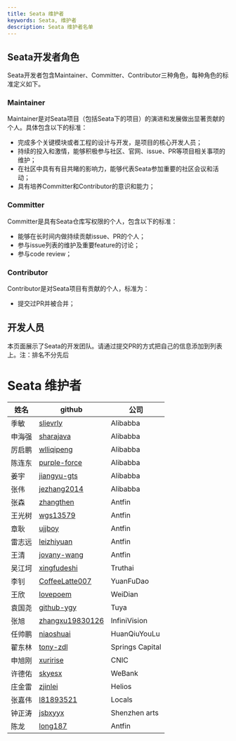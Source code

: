 ```yaml
---
title: Seata 维护者
keywords: Seata, 维护者
description: Seata 维护者名单
---
```


## Seata开发者角色

Seata开发者包含Maintainer、Committer、Contributor三种角色，每种角色的标准定义如下。

### Maintainer

Maintainer是对Seata项目（包括Seata下的项目）的演进和发展做出显著贡献的个人。具体包含以下的标准：

*   完成多个关键模块或者工程的设计与开发，是项目的核心开发人员；
*   持续的投入和激情，能够积极参与社区、官网、issue、PR等项目相关事项的维护；
*   在社区中具有有目共睹的影响力，能够代表Seata参加重要的社区会议和活动；
*   具有培养Committer和Contributor的意识和能力；

### Committer

Committer是具有Seata仓库写权限的个人，包含以下的标准：

*   能够在长时间内做持续贡献issue、PR的个人；
*   参与issue列表的维护及重要feature的讨论；
*   参与code review；

### Contributor

Contributor是对Seata项目有贡献的个人，标准为：

*   提交过PR并被合并；

## 开发人员

本页面展示了Seata的开发团队。请通过提交PR的方式把自己的信息添加到列表上。注：排名不分先后

# Seata 维护者

| 姓名   | github          | 公司             |
| ------ | --------------- | --------------- |
| 季敏   | [slievrly](https://github.com/slievrly)        | Alibabba        |
| 申海强 | [sharajava](https://github.com/sharajava)       | Alibabba        |
| 厉启鹏 | [wlliqipeng](https://github.com/wlliqipeng)      | Alibabba        |
| 陈连东 | [purple-force](https://github.com/purple-force)    | Alibabba        |
| 姜宇   | [jiangyu-gts](https://github.com/jiangyu-gts)     | Alibabba        |
| 张伟   | [jezhang2014](https://github.com/jezhang2014)     | Alibabba        |
| 张森   | [zhangthen](https://github.com/zhangthen)       | Antfin          |
| 王光树 | [wgs13579](https://github.com/wgs13579)        | Antfin          |
| 章耿   | [ujjboy](https://github.com/ujjboy)          | Antfin          |
| 雷志远 | [leizhiyuan](https://github.com/leizhiyuan)      | Antfin          |
| 王清   | [jovany-wang](https://github.com/jovany-wang)     | Antfin          |
| 吴江坷 | [xingfudeshi](https://github.com/xingfudeshi)     | Truthai         |
| 李钊   | [CoffeeLatte007](https://github.com/CoffeeLatte007)  | YuanFuDao       |
| 王欣   | [lovepoem](https://github.com/lovepoem)        | WeiDian         |
| 袁国尧 | [github-ygy](https://github.com/github-ygy)      | Tuya            |
| 张旭   | [zhangxu19830126](https://github.com/zhangxu19830126) | InfiniVision    |
| 任帅鹏 | [niaoshuai](https://github.com/niaoshuai)       | HuanQiuYouLu    |
| 翟东林 | [tony-zdl](https://github.com/tony-zdl)        | Springs Capital |
| 申旭刚 | [xuririse](https://github.com/xuririse)        | CNIC            |
| 许德佑 | [skyesx](https://github.com/skyesx)          | WeBank          |
| 庄金雷 | [zjinlei](https://github.com/zjinlei)         | Helios          |
| 张嘉伟 | [l81893521](https://github.com/l81893521)       | Locals          |
| 钟正涛 | [jsbxyyx](https://github.com/jsbxyyx)         | Shenzhen arts   |
| 陈龙   | [long187](https://github.com/long187)         | Antfin          |
